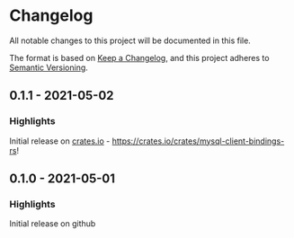 # Changelog

All notable changes to this project will be documented in this file.

The format is based on [Keep a Changelog](https://keepachangelog.com/en/1.0.0/),
and this project adheres to [Semantic Versioning](https://semver.org/spec/v2.0.0.html).

## 0.1.1 - 2021-05-02
### Highlights
Initial release on [crates.io](crates.io) - https://crates.io/crates/mysql-client-bindings-rs!

## 0.1.0 - 2021-05-01
### Highlights
Initial release on github